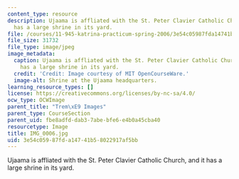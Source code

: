 ```yaml
---
content_type: resource
description: Ujaama is affliated with the St. Peter Clavier Catholic Church, and it
  has a large shrine in its yard.
file: /courses/11-945-katrina-practicum-spring-2006/3e54c05987fda14741b58022917af5bb_IMG_0006.jpg
file_size: 31732
file_type: image/jpeg
image_metadata:
  caption: Ujaama is affliated with the St. Peter Clavier Catholic Church, and it
    has a large shrine in its yard.
  credit: 'Credit: Image courtesy of MIT OpenCourseWare.'
  image-alt: Shrine at the Ujaama headquarters.
learning_resource_types: []
license: https://creativecommons.org/licenses/by-nc-sa/4.0/
ocw_type: OCWImage
parent_title: "Trem\xE9 Images"
parent_type: CourseSection
parent_uid: fbe8adfd-dab3-7abe-bfe6-e4b0a45cba40
resourcetype: Image
title: IMG_0006.jpg
uid: 3e54c059-87fd-a147-41b5-8022917af5bb
---
```

Ujaama is affliated with the St. Peter Clavier Catholic Church, and it has a large shrine in its yard.
